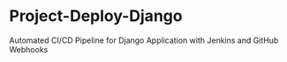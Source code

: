 # Project-Deploy-Django
Automated CI/CD Pipeline for Django Application with Jenkins and GitHub Webhooks
